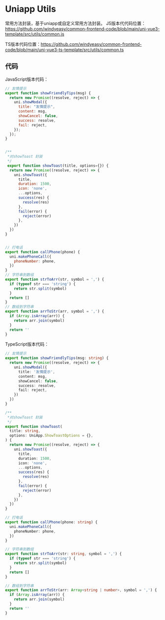 # Uniapp Utils

常用方法封装，基于uniapp或自定义常用方法封装。
JS版本代代码位置：<https://github.com/windyeasy/common-frontend-code/blob/main/uni-vue3-template/src/utils/common.js>

TS版本代码位置：<https://github.com/windyeasy/common-frontend-code/blob/main/uni-vue3-ts-template/src/utils/common.ts>

## 代码

JavaScript版本代码：

```javascript
// 友情提示
export function showFriendlyTips(msg) {
  return new Promise((resolve, reject) => {
    uni.showModal({
      title: "友情提示",
      content: msg,
      showCancel: false,
      success: resolve,
      fail: reject,
    });
  });
}


/**
 *对showToast 封装
 */
 export function showToast(title, options={}) {
  return new Promise((resolve, reject) => {
    uni.showToast({
      title,
      duration: 1500,
      icon: 'none',
      ...options,
      success(res) {
        resolve(res)
      },
      fail(error) {
        reject(error)
      },
    })
  })
}


// 打电话
export function callPhone(phone) {
  uni.makePhoneCall({
    phoneNumber: phone,
  })
}
// 字符串到数组
export function strToArr(str, symbol = ',') {
  if (typeof str === 'string') {
    return str.split(symbol)
  }
  return []
}
// 数组到字符串
export function arrToStr(arr, symbol = ',') {
  if (Array.isArray(arr)) {
    return arr.join(symbol)
  }
  return ''
}
```

TypeScript版本代码：

```typescript
// 友情提示
export function showFriendlyTips(msg: string) {
  return new Promise((resolve, reject) => {
    uni.showModal({
      title: '友情提示',
      content: msg,
      showCancel: false,
      success: resolve,
      fail: reject,
    })
  })
}

/**
 *对showToast 封装
 */
export function showToast(
  title: string,
  options: UniApp.ShowToastOptions = {},
) {
  return new Promise((resolve, reject) => {
    uni.showToast({
      title,
      duration: 1500,
      icon: 'none',
      ...options,
      success(res) {
        resolve(res)
      },
      fail(error) {
        reject(error)
      },
    })
  })
}

// 打电话
export function callPhone(phone: string) {
  uni.makePhoneCall({
    phoneNumber: phone,
  })
}

// 字符串到数组
export function strToArr(str: string, symbol = ',') {
  if (typeof str === 'string') {
    return str.split(symbol)
  }
  return []
}

// 数组到字符串
export function arrToStr(arr: Array<string | number>, symbol = ',') {
  if (Array.isArray(arr)) {
    return arr.join(symbol)
  }
  return ''
}
```
